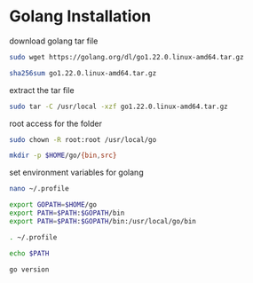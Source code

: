 
 # Golang Installation 

download golang tar file

 ```bash
sudo wget https://golang.org/dl/go1.22.0.linux-amd64.tar.gz

 ```

 ```bash
sha256sum go1.22.0.linux-amd64.tar.gz

 ```
extract the tar file

 ```bash
sudo tar -C /usr/local -xzf go1.22.0.linux-amd64.tar.gz

 ```
root access for the folder
 ```bash
sudo chown -R root:root /usr/local/go

 ```

 ```bash
mkdir -p $HOME/go/{bin,src}

 ```
set environment variables for golang
 ```bash
nano ~/.profile
 ```

 ```bash
export GOPATH=$HOME/go
export PATH=$PATH:$GOPATH/bin
export PATH=$PATH:$GOPATH/bin:/usr/local/go/bin
 ```

 ```bash
. ~/.profile
 ```

 ```bash
echo $PATH
 ```

 ```bash
go version
 ```

